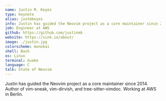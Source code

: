 ```yaml
---
name: Justin M. Keyes
type: keynote
alias: justmkeyes
info: Justin has guided the Neovim project as a core maintainer since 2014. Author of vim-sneak, vim-dirvish, and tree-sitter-vimdoc. Working at AWS in Berlin.
job: Engineer at AWS
github: https://github.com/justinmk
website: https://sink.io/about/
image: ./justin.jpg
colorscheme: monokai
shell: Bash
os: Linux
terminal: Guake
language: C
talk: State of Neovim 
---
```


Justin has guided the Neovim project as a core maintainer since 2014. Author of vim-sneak, vim-dirvish, and tree-sitter-vimdoc. Working at AWS in Berlin.
